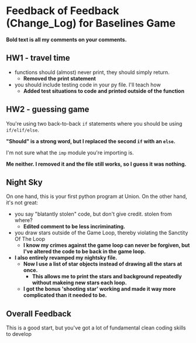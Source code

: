 # Feedback of Feedback (Change_Log) for Baselines Game
**Bold text is all my comments on your comments.**
## HW1 - travel time

* functions should (almost) never print, they should simply return.
    * **Removed the print statement**
* you should include testing code in your py file.  I'll teach how
    * **Added test situations to code and printed outside of the function**

## HW2 - guessing game

You're using two back-to-back `if` statements where you should be using `if/elif/else`.

**"Should" is a strong word, but I replaced the second `if` with an `else`.**

I'm not sure what the `imp` module you're importing is.

**Me neither. I removed it and the file still works, so I guess it was nothing.**

## Night Sky

On one hand, this is your first python program at Union.  On the other hand, it's not great:

* you say "blatantly stolen" code, but don't give credit.  stolen from where?
    * **Edited comment to be less incriminating.**
* you draw stars outside of the Game Loop, thereby violating the Sanctity Of The Loop
    * **I know my crimes against the game loop can never be forgiven, but I've altered the code to be back in the game loop.**
* **I also entirely revamped my nightsky file.**
    * **Now I use a list of star objects instead of drawing all the stars at once.**
        * **This allows me to print the stars and background repeatedly without makeing new stars each loop.**
    * **I got the bonus 'shooting star' working and made it way more complicated than it needed to be.**

## Overall Feedback

This is a good start, but you've got a lot of fundamental clean coding skills to develop

